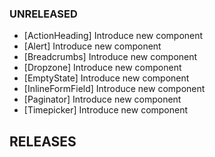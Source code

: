 ### UNRELEASED

- [ActionHeading] Introduce new component
- [Alert] Introduce new component
- [Breadcrumbs] Introduce new component
- [Dropzone] Introduce new component
- [EmptyState] Introduce new component
- [InlineFormField] Introduce new component
- [Paginator] Introduce new component
- [Timepicker] Introduce new component

## RELEASES
